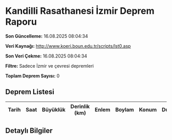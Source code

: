 # Kandilli Rasathanesi İzmir Deprem Raporu

**Son Güncelleme:** 16.08.2025 08:04:34

**Veri Kaynağı:** http://www.koeri.boun.edu.tr/scripts/lst0.asp

**Son Veri Çekme:** 16.08.2025 08:04:34

**Filtre:** Sadece İzmir ve çevresi depremleri

**Toplam Deprem Sayısı:** 0

## Deprem Listesi

| Tarih | Saat | Büyüklük | Derinlik (km) | Enlem | Boylam | Konum | Durum |
|-------|------|----------|---------------|-------|--------|-------|-------|

## Detaylı Bilgiler

